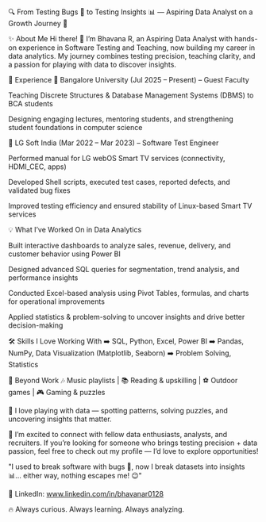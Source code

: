 🔍 From Testing Bugs 🧪 to Testing Insights 📊 — Aspiring Data Analyst on a Growth Journey 🚀

✨ About Me
Hi there! 👋 I’m Bhavana R, an Aspiring Data Analyst with hands-on experience in Software Testing and Teaching, now building my career in data analytics. My journey combines testing precision, teaching clarity, and a passion for playing with data to discover insights.

💼 Experience
📌 Bangalore University (Jul 2025 – Present) – Guest Faculty

Teaching Discrete Structures & Database Management Systems (DBMS) to BCA students

Designing engaging lectures, mentoring students, and strengthening student foundations in computer science

📌 LG Soft India (Mar 2022 – Mar 2023) – Software Test Engineer

Performed manual for LG webOS Smart TV services (connectivity, HDMI_CEC, apps)

Developed Shell scripts, executed test cases, reported defects, and validated bug fixes

Improved testing efficiency and ensured stability of Linux-based Smart TV services

💡 What I’ve Worked On in Data Analytics

Built interactive dashboards to analyze sales, revenue, delivery, and customer behavior using Power BI

Designed advanced SQL queries for segmentation, trend analysis, and performance insights

Conducted Excel-based analysis using Pivot Tables, formulas, and charts for operational improvements

Applied statistics & problem-solving to uncover insights and drive better decision-making

🛠️ Skills I Love Working With
➡️ SQL, Python, Excel, Power BI
➡️ Pandas, NumPy, Data Visualization (Matplotlib, Seaborn)
➡️ Problem Solving, Statistics

🌱 Beyond Work
🎶 Music playlists | 📚 Reading & upskilling | ⚽ Outdoor games | 🎮 Gaming & puzzles

🚀 I love playing with data — spotting patterns, solving puzzles, and uncovering insights that matter.

🤝 I’m excited to connect with fellow data enthusiasts, analysts, and recruiters. If you’re looking for someone who brings testing precision + data passion, feel free to check out my profile — I’d love to explore opportunities!

"I used to break software with bugs 🐞, now I break datasets into insights 📊… either way, nothing escapes me! 😉"

🔗 LinkedIn: www.linkedin.com/in/bhavanar0128

🔥 Always curious. Always learning. Always analyzing.
